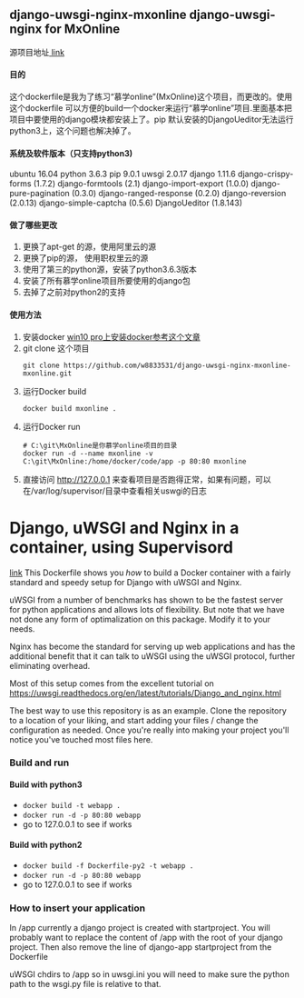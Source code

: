 ## django-uwsgi-nginx-mxonline django-uwsgi-nginx for MxOnline
源项目地址[ link ](https://github.com/dockerfiles/django-uwsgi-nginx)
#### 目的 
这个dockerfile是我为了练习“慕学online”(MxOnline)这个项目，而更改的。使用这个dockerfile 可以方便的build一个docker来运行“慕学online”项目.里面基本把项目中要使用的django模块都安装上了。pip 默认安装的DjangoUeditor无法运行python3上，这个问题也解决掉了。
#### 系统及软件版本（只支持python3)
ubuntu 16.04
python 3.6.3
pip 9.0.1
uwsgi 2.0.17
django 1.11.6
django-crispy-forms (1.7.2)
django-formtools (2.1)
django-import-export (1.0.0)
django-pure-pagination (0.3.0)
django-ranged-response (0.2.0)
django-reversion (2.0.13)
django-simple-captcha (0.5.6)
DjangoUeditor (1.8.143)

#### 做了哪些更改
1. 更换了apt-get 的源，使用阿里云的源
2. 更换了pip的源， 使用职权里云的源
3. 使用了第三的python源，安装了python3.6.3版本
4. 安装了所有慕学online项目所要使用的django包
5. 去掉了之前对python2的支持

#### 使用方法
1. 安装docker
   [win10 pro上安装docker参考这个文章](https://m690.com/archives/1141/)
2. git clone 这个项目
    ```
   git clone https://github.com/w8833531/django-uwsgi-nginx-mxonline-mxonline.git
   ``` 
3. 运行Docker build 
    ```
    docker build mxonline .
    ```
4. 运行Docker run
    ```
    # C:\git\MxOnline是你慕学online项目的目录
   docker run -d --name mxonline -v C:\git\MxOnline:/home/docker/code/app -p 80:80 mxonline
   ```
5. 直接访问 http://127.0.0.1 来查看项目是否跑得正常，如果有问题，可以在/var/log/supervisor/目录中查看相关uswgi的日志

# Django, uWSGI and Nginx in a container, using Supervisord
[link](https://github.com/dockerfiles/django-uwsgi-nginx)
This Dockerfile shows you *how* to build a Docker container with a fairly standard
and speedy setup for Django with uWSGI and Nginx.

uWSGI from a number of benchmarks has shown to be the fastest server 
for python applications and allows lots of flexibility. But note that we have
not done any form of optimalization on this package. Modify it to your needs.

Nginx has become the standard for serving up web applications and has the 
additional benefit that it can talk to uWSGI using the uWSGI protocol, further
eliminating overhead. 

Most of this setup comes from the excellent tutorial on 
https://uwsgi.readthedocs.org/en/latest/tutorials/Django_and_nginx.html

The best way to use this repository is as an example. Clone the repository to 
a location of your liking, and start adding your files / change the configuration 
as needed. Once you're really into making your project you'll notice you've 
touched most files here.

### Build and run
#### Build with python3
* `docker build -t webapp .`
* `docker run -d -p 80:80 webapp`
* go to 127.0.0.1 to see if works

#### Build with python2
* `docker build -f Dockerfile-py2 -t webapp .`
* `docker run -d -p 80:80 webapp`
* go to 127.0.0.1 to see if works

### How to insert your application

In /app currently a django project is created with startproject. You will
probably want to replace the content of /app with the root of your django
project. Then also remove the line of django-app startproject from the 
Dockerfile

uWSGI chdirs to /app so in uwsgi.ini you will need to make sure the python path
to the wsgi.py file is relative to that.
